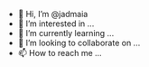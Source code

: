 - 👋 Hi, I’m @jadmaia
- 👀 I’m interested in ...
- 🌱 I’m currently learning ...
- 💞️ I’m looking to collaborate on ...
- 📫 How to reach me ...

<!---
jadmaia/jadmaia is a ✨ special ✨ repository because its `README.md` (this file) appears on your GitHub profile.
You can click the Preview link to take a look at your changes.
--->

